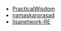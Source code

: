  
 - [PracticalWisdom](https://www.youtube.com/@PracticalWisdom/playlists)
 - [namaskarprasad](https://www.youtube.com/@namaskarprasad/playlists)
 - [lisanetwork-RE](https://www.youtube.com/@lisanetwork-RE/playlists)
 